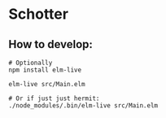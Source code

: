 # Schotter

## How to develop:

```
# Optionally
npm install elm-live

elm-live src/Main.elm

# Or if just just hermit:
./node_modules/.bin/elm-live src/Main.elm
```
